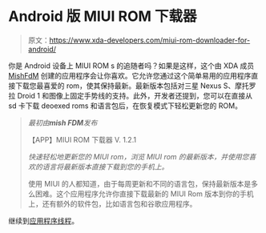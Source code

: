# Android 版 MIUI ROM 下载器

> 原文：<https://www.xda-developers.com/miui-rom-downloader-for-android/>

你是 Android 设备上 MIUI ROM s 的追随者吗？如果是这样，这个由 XDA 成员 [MishFdM](http://forum.xda-developers.com/member.php?u=2606244) 创建的应用程序会让你喜欢。它允许您通过这个简单易用的应用程序直接下载您最喜爱的 rom，使其保持最新。最新版本包括对三星 Nexus S、摩托罗拉 Droid 1 和图像上固定手势线的支持。此外，开发者还提到，您可以在直接从 sd 卡下载 deoexed roms 和语言包后，在恢复模式下轻松更新您的 ROM。

> *最初由**mish FDM**发布*
> 
> 【APP】MIUI ROM 下载器 V. 1.2.1
> 
> *快速轻松地更新您的 MIUI rom，浏览 MIUI rom 的最新版本，并使用您喜欢的语言将最新版本直接下载到您的手机上。*
> 
> 使用 MIUI 的人都知道，由于每周更新和不同的语言包，保持最新版本是多么困难。这个应用程序允许你直接下载最新的 MIUI Rom 版本到你的手机上，还有额外的软件包，比如语言包和谷歌应用程序。

继续到[应用程序线程](http://forum.xda-developers.com/showthread.php?p=12564978#post12564978)。